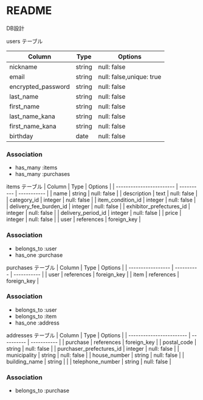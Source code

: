# README
DB設計

users テーブル

| Column             | Type     | Options     |
| ------------------ | -------- | ----------- |
| nickname           | string   | null: false |
| email              | string   | null: false,unique: true |
| encrypted_password | string   | null: false |
| last_name          | string   | null: false |
| first_name         | string   | null: false |
| last_name_kana     | string   | null: false |
| first_name_kana    | string   | null: false |
| birthday           | date     | null: false |

### Association
- has_many :items
- has_many :purchases

items テーブル
| Column                   | Type       | Options     |
| ------------------------ | ---------- | ----------- |
| name                     | string     | null: false |
| description              | text       | null: false |
| category_id              | integer    | null: false |
| item_condition_id        | integer    | null: false |
| delivery_fee_burden_id   | integer    | null: false |
| exhibitor_prefectures_id | integer    | null: false |
| delivery_period_id       | integer    | null: false |
| price                    | integer    | null: false |
| user                     | references | foreign_key |

### Association
- belongs_to :user
- has_one :purchase

purchases テーブル
| Column            | Type       | Options     |
| ----------------- | ---------- | ----------- |
| user              | references | foreign_key |
| item              | references | foreign_key |

### Association
- belongs_to :user
- belongs_to :item
- has_one :address

addresses テーブル
| Column                   | Type       | Options     |
| ------------------------ | ---------- | ----------- |
| purchase                 | references | foreign_key |
| postal_code              | string     | null: false |
| purchaser_prefectures_id | integer    | null: false |
| municipality             | string     | null: false |
| house_number             | string     | null: false |
| building_name            | string     |             |
| telephone_number         | string     | null: false |

### Association
- belongs_to :purchase